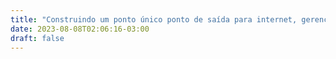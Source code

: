 ```yaml
---
title: "Construindo um ponto único ponto de saída para internet, gerenciando múltiplas VPCs"
date: 2023-08-08T02:06:16-03:00
draft: false
---
```



